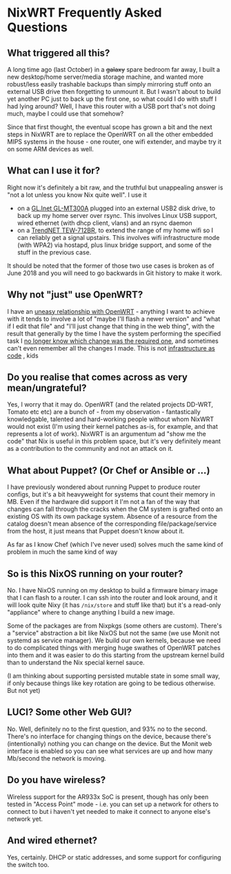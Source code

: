 # NixWRT Frequently Asked Questions

## What triggered all this?

A long time ago (last October) in a <del>galaxy</del> spare bedroom
far away, I built a new desktop/home server/media storage machine, and
wanted more robust/less easily trashable backups than simply mirroring
stuff onto an external USB drive then forgetting to unmount it.  But I
wasn't about to build yet another PC just to back up the first one, so
what could I do with stuff I had lying around?  Well, I have this
router with a USB port that's not doing much, maybe I could
use that somehow?

Since that first thought, the eventual scope has grown a bit and the
next steps in NixWRT are to replace the OpenWRT on all the other
embedded MIPS systems in the house - one router, one wifi extender,
and maybe try it on some ARM devices as well.

## What can I use it for?

Right now it's definitely a bit raw, and the truthful but unappealing answer is "not a lot unless you know Nix quite well".  I use it 

* on a [GL.Inet GL-MT300A](https://www.gl-inet.com/products/gl-mt300a/) plugged into an external USB2 disk drive, to back up my home server over rsync.  This involves Linux USB support, wired ethernet (with dhcp client, vlans) and an rsync daemon
* on a [TrendNET TEW-712BR](https://wiki.openwrt.org/toh/trendnet/tew-712br), to extend the range of my home wifi so I can reliably get a signal upstairs.  This involves wifi infrastructure mode (with WPA2) via hostapd, plus linux bridge support, and  some of the stuff in the previous case.

It should be noted that the former of those two use cases is broken as of June 2018 and you will need to go backwards in Git history to make it work.


## Why not "just" use OpenWRT?

I have an [uneasy relationship with OpenWRT](https://ww.telent.net/2011/6/22/openwrt_backfire_first_impressions) - anything I want to achieve with it tends to involve a lot of "maybe
I'll flash a newer version" and "what if I edit that file" and "I'll
just change that thing in the web thing", with the result that
generally by the time I have the system performing the specified task
I
[no longer know which change was the required one](https://ww.telent.net/2016/11/12/huawei_e3372_with_openwrt),
and sometimes can't even remember all the changes I made. This is
not
[infrastructure as code](https://martinfowler.com/bliki/InfrastructureAsCode.html) ,
kids

## Do you realise that comes across as very mean/ungrateful?

Yes, I worry that it may do.  OpenWRT (and the related projects
DD-WRT, Tomato etc etc) are a bunch of - from my observation -
fantastically knowledgable, talented and hard-working people without
whom NixWRT would not exist (I'm using their kernel patches as-is, for
example, and that represents a lot of work).  NixWRT is an argumentum
ad "show me the code" that Nix is useful in this problem space, but
it's very definitely meant as a contribution to the community and not
an attack on it.


## What about Puppet? (Or Chef or Ansible or ...)

I have previously wondered about running Puppet to produce router
configs, but it's a bit heavyweight for systems that count their
memory in MB.  Even if the hardware did support it I'm not a fan of the
way that changes can fall through the cracks when the CM system is
grafted onto an existing OS with its own package system.  Absence of a
resource from the catalog doesn't mean absence of the corresponding
file/package/service from the host, it just means that Puppet doesn't
know about it.

As far as I know Chef (which I've never used) solves much the same
kind of problem in much the same kind of way

## So is this NixOS running on your router?

No.  I have NixOS running on my desktop to build a firmware
bimary image that I can flash to a router.  I can ssh into the router
and look around, and it will look quite Nixy (it has `/nix/store` and
stuff like that) but it's a read-only "appliance" where to change
anything I build a new image.

Some of the packages are from Nixpkgs (some others are custom).
There's a "service" abstraction a bit like NixOS but not the same (we
use Monit not systemd as service manager).  We build our own kernels,
because we need to do complicated things with merging huge swathes of
OpenWRT patches into them and it was easier to do this starting from
the upstream kernel build than to understand the Nix special kernel
sauce.

(I am thinking about supporting persisted mutable state in some small
way, if only because things like key rotation are going to be tedious
otherwise.  But not yet)

## LUCI? Some other Web GUI?  

No. Well, definitely no to the first question, and 93% no to the
second.  There's no interface for changing things on the device,
because there's (intentionally) nothing you can change on the device.
But the Monit web interface is enabled so you can see what services
are up and how many Mb/second the network is moving.

## Do you have wireless?

Wireless support for the AR933x SoC is present, though has only been tested in "Access Point" mode - i.e. you can set up a network for others to connect to but i haven't yet needed to make it connect to anyone else's network yet.

## And wired ethernet?

Yes, certainly.  DHCP or static addresses, and some support for
configuring the switch too.


